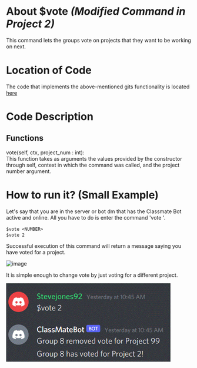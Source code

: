 # About $vote _(Modified Command in Project 2)_
This command lets the groups vote on projects that they want to be working on next.

# Location of Code
The code that implements the above-mentioned gits functionality is located [here](https://github.com/SE21-Team2/ClassMateBot/blob/main/cogs/voting.py)

# Code Description
## Functions
vote(self, ctx, project_num : int): <br>
This function takes as arguments the values provided by the constructor through self, context in which the command was called, and the project number argument.

# How to run it? (Small Example)
Let's say that you are in the server or bot dm that has the Classmate Bot active and online. All you have to do is 
enter the command 'vote <number>'.
```
$vote <NUMBER>
$vote 2
```
Successful execution of this command will return a message saying you have voted for a project.

![image](https://user-images.githubusercontent.com/32313919/140250549-8de514c0-d411-41fe-976c-6b43c7bd1edf.png)
  
It is simple enough to change vote by just voting for a different project.
  
![image](https://github.com/SE21-Team2/ClassMateBot/blob/main/data/media/votechange.gif)
